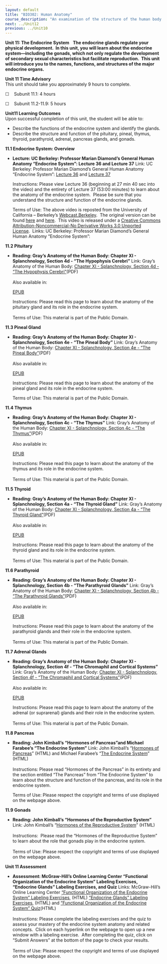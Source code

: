```yaml
---
layout: default
title: "BIO302: Human Anatomy"
course_description: "An examination of the structure of the human body at the cellular, tissue, organ, and organ system levels. Topics include: the integumentary, skeletal, muscular, nervous, cardiovascular, lymphatic, respiratory, digestive, urinary, endocrine, and reproductive systems."
next: ../Unit12
previous: ../Unit10
---
```

**Unit 11: The Endocrine System** <span id="11"></span> 
**The endocrine glands regulate your physical development.  In this
unit, you will learn about the endocrine system—including the gonads,
which not only regulate the development of secondary sexual
characteristics but facilitate reproduction.  This unit will introduce
you to the names, functions, and structures of the major endocrine
organs.**

**Unit 11 Time Advisory**  
This unit should take you approximately 9 hours to complete.

☐    Subunit 11.1: 4 hours  
  
 ☐    Subunit 11.2-11.9: 5 hours

**Unit11 Learning Outcomes**  
Upon successful completion of this unit, the student will be able to:  
-   Describe the functions of the endocrine system and identify the
    glands.
-   Describe the structure and function of the pituitary, pineal,
    thymus, thyroid, parathyroid, adrenal, pancreas glands, and gonads.

**11.1 Endocrine System: Overview** <span id="11.1"></span> 
-   **Lecture: UC Berkeley: Professor Marian Diamond’s General Human
    Anatomy “Endocrine System”: Lecture 36 and Lecture 37**
    Link: UC Berkeley: Professor Marian Diamond’s General Human Anatomy
    “Endocrine System”: [Lecture
    36](http://www.youtube.com/watch?v=ZpOg_5CDZrg) and [Lecture
    37](http://www.youtube.com/watch?v=NGDg8Uqzr50)  
      
     Instructions: Please view Lecture 36 (beginning at 27 min 40 sec
    into the video) and the entirety of Lecture 37 (53:00 minutes) to
    learn about the anatomy of the endocrine system.  Please be sure
    that you understand the structure and function of the endocrine
    glands.  
      
     Terms of Use: The above video is reposted from the University of
    California – Berkeley’s
    [Webcast.Berkeley](http://webcast.berkeley.edu/).  The original
    version can be
    found [here](http://www.youtube.com/watch?v=Du0nK8QQSTc) and [here](http://www.youtube.com/watch?v=BpZ75E72po0). 
    This video is released under a [Creative Commons
    Attribution-Noncommercial-No Derivative Works 3.0 Unported
    License](http://creativecommons.org/licenses/by-nc-nd/3.0/).  Links:
    UC Berkeley: Professor Marian Diamond’s General Human Anatomy
    “Endocrine System”:  

**11.2 Pituitary** <span id="11.2"></span> 
-   **Reading: Gray’s Anatomy of the Human Body: Chapter XI -
    Splanchnology, Section 4d - “The Hypophysis Cerebri”**
    Link: Gray’s Anatomy of the Human Body: [Chapter XI - Splanchnology,
    Section 4d - “The Hypophysis
    Cerebri”](http://www.saylor.org/site/wp-content/uploads/2014/06/BIO302-Anatomy_of_the_Human_Body-Chapter-XI-Hypophysis-cerebri.pdf)(PDF)  
        
     Also available in:  

    [EPUB](http://www.saylor.org/site/wp-content/uploads/2011/08/BIO302-chXI-Bartleby.com_.epub)  
      
     Instructions: Please read this page to learn about the anatomy of
    the pituitary gland and its role in the endocrine system.     
        
     Terms of Use: This material is part of the Public Domain. 

**11.3 Pineal Gland** <span id="11.3"></span> 
-   **Reading: Gray’s Anatomy of the Human Body: Chapter XI -
    Splanchnology, Section 4e - “The Pineal Body”**
    Link: Gray’s Anatomy of the Human Body: [Chapter XI - Splanchnology,
    Section 4e - “The Pineal
    Body”](http://www.saylor.org/site/wp-content/uploads/2014/06/BIO302-Anatomy_of_the_Human_Body-Chapter-XI-Pineal-Body.pdf)(PDF)  
        
     Also available in:  

    [EPUB](http://www.saylor.org/site/wp-content/uploads/2011/08/BIO302-chXI-Bartleby.com_.epub)  
      
     Instructions: Please read this page to learn about the anatomy of
    the pineal gland and its role in the endocrine system.  
      
     Terms of Use: This material is part of the Public Domain. 

**11.4 Thymus** <span id="11.4"></span> 
-   **Reading: Gray’s Anatomy of the Human Body: Chapter XI -
    Splanchnology, Section 4c - “The Thymus”**
    Link: Gray’s Anatomy of the Human Body: [Chapter XI - Splanchnology,
    Section 4c - “The
    Thymus”](http://www.saylor.org/site/wp-content/uploads/2014/06/BIO302-Anatomy_of_the_Human_Body-Chapter-XI-Thymus.pdf)(PDF)  
        
     Also available in:  

    [EPUB](http://www.saylor.org/site/wp-content/uploads/2011/08/BIO302-chXI-Bartleby.com_.epub)  
      
     Instructions: Please read this page to learn about the anatomy of
    the thymus and its role in the endocrine system.    
        
     Terms of Use: This material is part of the Public Domain. 

**11.5 Thyroid** <span id="11.5"></span> 
-   **Reading: Gray’s Anatomy of the Human Body: Chapter XI -
    Splanchnology, Section 4a - “The Thyroid Gland”**
    Link: Gray’s Anatomy of the Human Body: [Chapter XI - Splanchnology,
    Section 4a - “The Thyroid
    Gland”](http://www.saylor.org/site/wp-content/uploads/2014/06/BIO302-Anatomy_of_the_Human_Body-Chapter-XI-Thyroid-Gland.pdf)(PDF)  
        
     Also available in:  

    [EPUB](http://www.saylor.org/site/wp-content/uploads/2011/08/BIO302-chXI-Bartleby.com_.epub)  
      
     Instructions: Please read this page to learn about the anatomy of
    the thyroid gland and its role in the endocrine system.    
        
     Terms of Use: This material is part of the Public Domain. 

**11.6 Parathyroid** <span id="11.6"></span> 
-   **Reading: Gray’s Anatomy of the Human Body: Chapter XI -
    Splanchnology, Section 4b - “The Parathyroid Glands”**
    Link: Gray’s Anatomy of the Human Body: [Chapter XI - Splanchnology,
    Section 4b - “The Parathyroid
    Glands”](http://www.saylor.org/site/wp-content/uploads/2014/06/BIO302-Anatomy_of_the_Human_Body-Chapter-XI-Parathyroid-Gland.pdf)(PDF)  
        
     Also available in:  

    [EPUB](http://www.saylor.org/site/wp-content/uploads/2011/08/BIO302-chXI-Bartleby.com_.epub)  
      
     Instructions: Please read this page to learn about the anatomy of
    the parathyroid glands and their role in the endocrine system.      
        
     Terms of Use: This material is part of the Public Domain.

**11.7 Adrenal Glands** <span id="11.7"></span> 
-   **Reading: Gray’s Anatomy of the Human Body: Chapter XI -
    Splanchnology, Section 4f - “The Chromaphil and Cortical Systems”**
    Link: Gray’s Anatomy of the Human Body: [Chapter XI - Splanchnology,
    Section 4f - “The Chromaphil and Cortical
    Systems”](http://www.saylor.org/site/wp-content/uploads/2014/06/BIO302-Anatomy_of_the_Human_Body-Chapter-XI-Chromaphil.pdf)(PDF)  
        
     Also available in:  

    [EPUB](http://www.saylor.org/site/wp-content/uploads/2011/08/BIO302-chXI-Bartleby.com_.epub)  
      
     Instructions: Please read this page to learn about the anatomy of
    the adrenal (or suprarenal) glands and their role in the endocrine
    system.     
        
     Terms of Use: This material is part of the Public Domain. 

**11.8 Pancreas** <span id="11.8"></span> 
-   **Reading: John Kimball’s “Hormones of Pancreas”and Michael
    Farabee’s “The Endocrine System”**
    Link: John Kimball’s “[Hormones of
    Pancreas](http://users.rcn.com/jkimball.ma.ultranet/BiologyPages/P/Pancreas.html)”
    (HTML) and Michael Farabee’s “[The Endocrine
    System](http://www.emc.maricopa.edu/faculty/farabee/biobk/BioBookENDOCR.html#Other%20Endocrine%20Organs)”
    (HTML)  
        
     Instructions: Please read “Hormones of the Pancreas” in its
    entirety and the section entitled “The Pancreas” from “The Endocrine
    System” to learn about the structure and function of the pancreas,
    and its role in the endocrine system.  
      
     Terms of Use: Please respect the copyright and terms of use
    displayed on the webpage above.

**11.9 Gonads** <span id="11.9"></span> 
-   **Reading: John Kimball’s “Hormones of the Reproductive System”**
    Link: John Kimball’s “[Hormones of the Reproductive
    System](http://users.rcn.com/jkimball.ma.ultranet/BiologyPages/S/SexHormones.html#testosterone)”
    (HTML)  
        
     Instructions:  Please read the “Hormones of the Reproductive
    System” to learn about the role that gonads play in the endocrine
    system.  
        
     Terms of Use: Please respect the copyright and terms of use
    displayed on the webpage above.

**Unit 11 Assessment** <span id="11.10"></span> 
-   **Assessment: McGraw-Hill’s Online Learning Center “Functional
    Organization of the Endocrine System” Labeling Exercises, “Endocrine
    Glands” Labeling Exercises, and Quiz**
    Links: McGraw-Hill’s Online Learning Center [“Functional
    Organization of the Endocrine System” Labeling
    Exercises](http://highered.mcgraw-hill.com/sites/0072351136/student_view0/chapter17/labeling_exercises.html),
    (HTML) [“Endocrine Glands” Labeling
    Exercises,](http://highered.mcgraw-hill.com/sites/0072351136/student_view0/chapter18/labeling_exercises.html) (HTML) and
    [“Functional Organization of the Endocrine System”
    Quiz](http://highered.mcgraw-hill.com/sites/0072351136/student_view0/chapter17/chapter_quiz.html)(HTML)  
        
     Instructions: Please complete the labeling exercises and the quiz
    to assess your mastery of the endocrine system anatomy and related
    concepts.  Click on each hyperlink on the webpage to open up a new
    window with a labeling exercise.  After completing the quiz, click
    on “Submit Answers” at the bottom of the page to check your
    results.  
        
     Terms of Use: Please respect the copyright and terms of use
    displayed on the webpage above.


